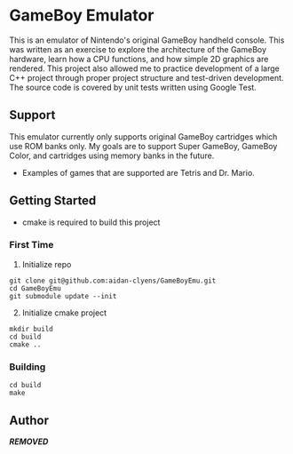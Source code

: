 # GameBoy Emulator
This is an emulator of Nintendo's original GameBoy handheld console. This was written as an exercise to explore the architecture of the GameBoy hardware, learn how a CPU functions, and how simple 2D graphics are rendered. This project also allowed me to practice development of a large C++ project through proper project structure and test-driven development. The source code is covered by unit tests written using Google Test.

## Support
This emulator currently only supports original GameBoy cartridges which use ROM banks only. My goals are to support Super GameBoy, GameBoy Color, and cartridges using memory banks in the future.

- Examples of games that are supported are Tetris and Dr. Mario.

## Getting Started
- cmake is required to build this project

### First Time
1. Initialize repo
```
git clone git@github.com:aidan-clyens/GameBoyEmu.git
cd GameBoyEmu
git submodule update --init
```
2. Initialize cmake project
```
mkdir build
cd build
cmake ..
```

### Building
```
cd build
make
```

## Author
***REMOVED***